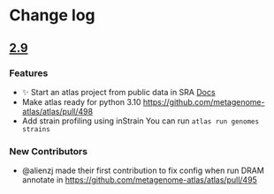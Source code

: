 


# Change log




## [2.9](https://github.com/metagenome-atlas/atlas/compare/v2.8.2...v2.9.0) 

### Features
* ✨ Start an atlas project from public data in SRA [Docs](https://metagenome-atlas.readthedocs.io/en/latest/usage/getting_started.html#start-a-new-project-with-public-data)
* Make atlas ready for python 3.10  https://github.com/metagenome-atlas/atlas/pull/498
* Add strain profiling using inStrain You can run `atlas run genomes strains`

### New Contributors
* @alienzj made their first contribution to fix config when run DRAM annotate in https://github.com/metagenome-atlas/atlas/pull/495


